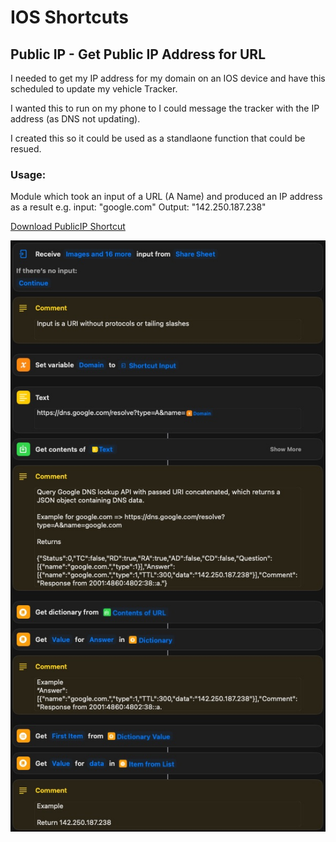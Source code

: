 # IOS Shortcuts
## Public IP - Get Public IP Address for URL

I needed to get my IP address for my domain on an IOS device and have this scheduled to update my vehicle Tracker.

I wanted this to run on my phone to I could message the tracker with the IP address (as DNS not updating).

I created this so it could be used as a standlaone function that could be resued.

### Usage: 
Module which took an input of a URL (A Name) and produced an IP address as a result e.g. input: "google.com" Output: "142.250.187.238"

[Download PublicIP Shortcut](https://github.com/sebrighte/IOS_Shortcuts/raw/main/PublicIP/image.jpg)

![alt text](https://github.com/sebrighte/IOS_Shortcuts/blob/main/image.jpg?raw=true)
